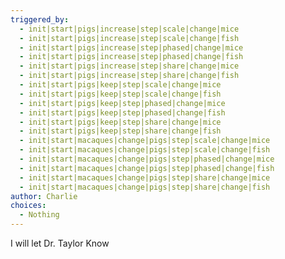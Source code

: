 ```yaml
---
triggered_by:
  - init|start|pigs|increase|step|scale|change|mice
  - init|start|pigs|increase|step|scale|change|fish
  - init|start|pigs|increase|step|phased|change|mice
  - init|start|pigs|increase|step|phased|change|fish
  - init|start|pigs|increase|step|share|change|mice
  - init|start|pigs|increase|step|share|change|fish
  - init|start|pigs|keep|step|scale|change|mice
  - init|start|pigs|keep|step|scale|change|fish
  - init|start|pigs|keep|step|phased|change|mice
  - init|start|pigs|keep|step|phased|change|fish
  - init|start|pigs|keep|step|share|change|mice
  - init|start|pigs|keep|step|share|change|fish
  - init|start|macaques|change|pigs|step|scale|change|mice
  - init|start|macaques|change|pigs|step|scale|change|fish
  - init|start|macaques|change|pigs|step|phased|change|mice
  - init|start|macaques|change|pigs|step|phased|change|fish
  - init|start|macaques|change|pigs|step|share|change|mice
  - init|start|macaques|change|pigs|step|share|change|fish
author: Charlie
choices:
  - Nothing
---
```


I will let Dr. Taylor Know
